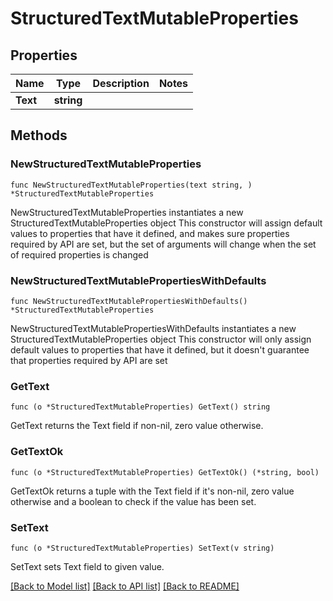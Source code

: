 # StructuredTextMutableProperties

## Properties

Name | Type | Description | Notes
------------ | ------------- | ------------- | -------------
**Text** | **string** |  | 

## Methods

### NewStructuredTextMutableProperties

`func NewStructuredTextMutableProperties(text string, ) *StructuredTextMutableProperties`

NewStructuredTextMutableProperties instantiates a new StructuredTextMutableProperties object
This constructor will assign default values to properties that have it defined,
and makes sure properties required by API are set, but the set of arguments
will change when the set of required properties is changed

### NewStructuredTextMutablePropertiesWithDefaults

`func NewStructuredTextMutablePropertiesWithDefaults() *StructuredTextMutableProperties`

NewStructuredTextMutablePropertiesWithDefaults instantiates a new StructuredTextMutableProperties object
This constructor will only assign default values to properties that have it defined,
but it doesn't guarantee that properties required by API are set

### GetText

`func (o *StructuredTextMutableProperties) GetText() string`

GetText returns the Text field if non-nil, zero value otherwise.

### GetTextOk

`func (o *StructuredTextMutableProperties) GetTextOk() (*string, bool)`

GetTextOk returns a tuple with the Text field if it's non-nil, zero value otherwise
and a boolean to check if the value has been set.

### SetText

`func (o *StructuredTextMutableProperties) SetText(v string)`

SetText sets Text field to given value.



[[Back to Model list]](../README.md#documentation-for-models) [[Back to API list]](../README.md#documentation-for-api-endpoints) [[Back to README]](../README.md)


